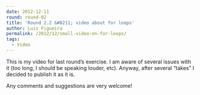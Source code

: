 ```yaml
---
date: 2012-12-11
round: round-02
title: 'Round 2.2 &#8211; video about for loops'
author: Luis Figueira
permalink: /2012/12/small-video-on-for-loops/
tags:
  - Video
---
```

This is my video for last round&#8217;s exercise. I am aware of several issues with it (too long, I should be speaking louder, etc). Anyway, after several &#8220;takes&#8221; I decided to publish it as it is. 

  
Any comments and suggestions are very welcome!
